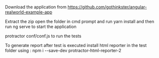 Download the application from https://github.com/gothinkster/angular-realworld-example-app

Extract the zip open the folder in cmd prompt and run yarn install and then run ng serve to start the application

protractor conf/conf.js to run the tests

To generate report after test is executed install html reporter in the test folder using : npm i --save-dev protractor-html-reporter-2
